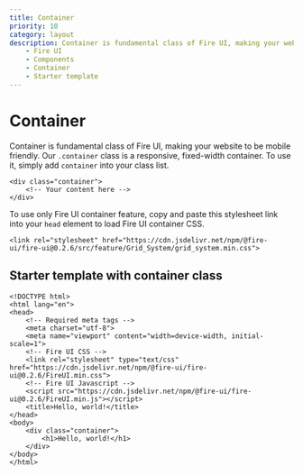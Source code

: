 ```yaml
---
title: Container
priority: 10
category: layout
description: Container is fundamental class of Fire UI, making your website to be mobile friendly. 
    - Fire UI
    - Components
    - Container
    - Starter template
---
```


# Container
Container is fundamental class of Fire UI, making your website to be mobile friendly. Our `.container` class is a responsive, fixed-width container. To use it, simply add `container` into your class list.
```
<div class="container">
    <!-- Your content here -->
</div>
```

To use only Fire UI container feature, copy and paste this stylesheet link into your `head` element to load Fire UI container CSS.
```
<link rel="stylesheet" href="https://cdn.jsdelivr.net/npm/@fire-ui/fire-ui@0.2.6/src/feature/Grid_System/grid_system.min.css">
```

<div class="division">

## Starter template with container class

```
<!DOCTYPE html>
<html lang="en">
<head>
    <!-- Required meta tags -->
    <meta charset="utf-8">
    <meta name="viewport" content="width=device-width, initial-scale=1">
    <!-- Fire UI CSS -->
    <link rel="stylesheet" type="text/css" href="https://cdn.jsdelivr.net/npm/@fire-ui/fire-ui@0.2.6/FireUI.min.css">
    <!-- Fire UI Javascript -->
    <script src="https://cdn.jsdelivr.net/npm/@fire-ui/fire-ui@0.2.6/FireUI.min.js"></script>
    <title>Hello, world!</title>
</head>
<body>
    <div class="container">
        <h1>Hello, world!</h1>
    </div>
</body>
</html>
```
</div>
